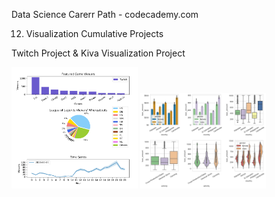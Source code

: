 Data Science Carerr Path - codecademy.com

12. Visualization Cumulative Projects

Twitch Project & Kiva Visualization Project

<p float="left">
<img src="https://github.com/stefanm-git/Data-Science/blob/master/12-Visualization-Cumulative-Projects/Twitch-Project/Visualize_Data_with_Matplotlib.png" alt="alt text" width="40%">
  
 <img src="https://github.com/stefanm-git/Data-Science/blob/master/12-Visualization-Cumulative-Projects/Kiva-Visualization-Project/Visualizing_Kiva_Data_with_Seaborn.png" alt="alt text" width="40%" margin-left="100px">
</p>


